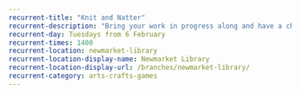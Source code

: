 ```yaml
---
recurrent-title: "Knit and Natter"
recurrent-description: "Bring your work in progress along and have a chat while you knit or crochet. Refreshments provided."
recurrent-day: Tuesdays from 6 February
recurrent-times: 1400
recurrent-location: newmarket-library
recurrent-location-display-name: Newmarket Library
recurrent-location-display-url: /branches/newmarket-library/
recurrent-category: arts-crafts-games
---
```

